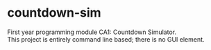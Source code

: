 # countdown-sim
First year programming module CA1: Countdown Simulator.<br>
This project is entirely command line based; there is no GUI element.
